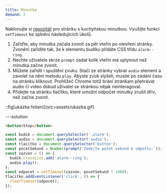 ```yaml
---
title: Minutka
demand: 2
---
```


Naklonujte si [repozitář](https://github.com/Czechitas-podklady-WEB/minutka-zadani) pro stránku s kuchyňskou minutkou. Využijte funkci `setTimeout` ke splnění následujících úkolů.

1. Zařiďte, aby minutka začala zvonit za pět vteřin po otevření stránky. Zvonění zařídíte tak, že k elementu budíku přídáte CSS třídu `alarm--ring`.
1. Nechte uživatele skrze `prompt` zadat kolik vteřin má uplynout než minutka začne zvonit.
1. Můžete zařídit i spuštění zvuku. Stačí ze stránky vybrat `audio` element a zavolat na něm metodu `play`. Abyste zvuk slyšeli, musíte po zadání času na stránku kliknout. Prohlížeč Chrome totiž brání stránkam přehrávat audio či video dokud uživatel se stránkou nějak neinteragoval.
1. Přidejte na stránku tlačítko, které umožní odpočet minutky zrušit dřív, než začne zvonit.

::fig[ukázka řešení]{src=assets/ukazka.gif}

---solution

```html
<button>Stop</button>
```

```js
const budik = document.querySelector('.alarm');
const audio = document.querySelector('audio');
const tlacitko = document.querySelector('button');
const pocetSekund = Number(prompt('Zadejte počet sekund k odpočtu:'));
const zazvon = () => {
  budik.classList.add('alarm--ring');
  audio.play();
};
const odpocet = setTimeout(zazvon, pocetSekund * 1000);
tlacitko.addEventListener('click', () => {
  clearTimeout(odpocet);
});
```
